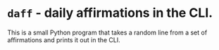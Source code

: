 # `daff` - daily affirmations in the CLI.

This is a small Python program that takes a random line from a set of affirmations and prints it out in the CLI. 